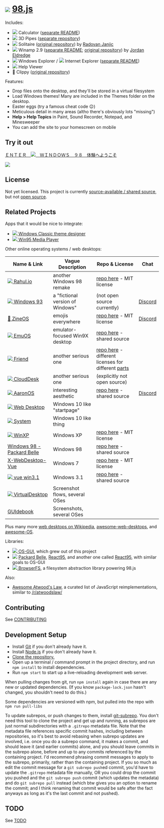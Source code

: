 
# ![](images/icons/windows-update-32x32.png) [98.js](https://98.js.org)

Includes:
* ![](images/icons/calculator-16x16.png) Calculator ([separate README](programs/calculator/README.md))
* ![](images/icons/pipes-16x16.png) 3D Pipes ([separate repository](https://github.com/1j01/pipes))
* ![](images/icons/solitaire-16x16.png) Solitaire ([original repository](https://github.com/rjanjic/js-solitaire)) by [Radovan Janjic](https://github.com/rjanjic)
* ![](images/icons/winamp2-16x16.png) Winamp 2.9 ([separate README](programs/winamp/README.md); [original repository](https://github.com/captbaritone/webamp)) by [Jordan Eldredge](https://jordaneldredge.com/)
* ![](images/icons/folder-open-16x16.png) Windows Explorer / ![](images/icons/internet-explorer-16x16.png) Internet Explorer ([separate README](programs/explorer/README.md))
* ![](images/icons/chm-16x16.png) Help Viewer
* 📎 Clippy ([original repository](https://github.com/smore-inc/clippy.js))

Features:
* Drop files onto the desktop, and they'll be stored in a virtual filesystem
* Load Windows themes! Many are included in the Themes folder on the desktop.
* Easter eggs (try a famous cheat code 😉)
* Meticulous detail in many areas (altho there's obviously lots "missing")
* **Help > Help Topics** in Paint, Sound Recorder, Notepad, and Minesweeper
* You can add the site to your homescreen on mobile

## Try it out

[ ＥＮＴＥＲ　![](images/icons/windows-update-16x16.png)　ＷＩＮＤＯＷＳ　９８　体験へようこそ](https://98.js.org/)

[![](images/3d.jpg)](https://98.js.org/)

## License

Not yet licensed.
This project is currently [source-available / shared source](https://en.wikipedia.org/wiki/Source-available_software), but not [open source](https://en.wikipedia.org/wiki/Open-source_software).

## Related Projects

Apps that it would be nice to integrate:
* [![](images/icons/settings-16x16.png) Windows Classic theme designer](https://github.com/tpenguinltg/winclassic)
* [![](images/icons/media-player-16x16.png) Win95 Media Player](https://benwiley4000.github.io/win95-media-player/)

Other online operating systems / web desktops:

| Name & Link                                                                                           | Vague Description                | Repo & License                                                                                                                                         | Chat                                    |
|-------------------------------------------------------------------------------------------------------|----------------------------------|--------------------------------------------------------------------------------------------------------------------------------------------------------|-----------------------------------------|
| [![](images/start.png)&nbsp;Rahul.io](https://rahul.io/)                                              | another Windows 98 remake        | [repo here](https://github.com/lolstring/window98-html-css-js) - MIT license                                                                           |                                         |
| [![](images/icons/windows-93-16x16.png)&nbsp;Windows&nbsp;93](https://www.windows93.net/)             | a "fictional version of Windows" | (not open source currently)                                                                                                                            | [Discord](https://discord.gg/vAmMu7q)   |
| [🏡 ZineOS](https://whimsy.space/)                                                                     | emojis everywhere                | [repo here](https://github.com/STRd6/zine) - MIT license                                                                                               | [Discord](https://discord.gg/tUj4zYA)   |
| [![](images/icons/emuos-16x16.png)&nbsp;EmuOS](https://emupedia.net/beta/emuos/)                      | emulator-focused Win9X desktop   | [repo here](https://github.com/Emupedia/emupedia.github.io) - shared source                                                                            |                       | [Gitter](https://gitter.im/os-js/OS.js) |
| [![](images/icons/friend-16x16.png)&nbsp;Friend](https://friendup.cloud/)                             | another serious one              | [repo here](https://github.com/FriendUPCloud/friendup) - different licenses for different [parts](https://github.com/FriendUPCloud/friendup#licensing) |                                         |
| [![](images/icons/clouddesk-16x16.png)&nbsp;CloudDesk](http://altaica.altervista.org/)                | another serious one              | (explicitly not open source)                                                                                                                           |                                         |
| [![](images/icons/aaronos-16x16.png)&nbsp;AaronOS](https://aaronos.dev/AaronOS/aosBeta.php)           | interesting aesthetic            | [repo here](https://github.com/MineAndCraft12/AaronOS) - shared source                                                                                 | [Discord](https://discord.gg/eWDac7E)   |
| [![](images/icons/webdesktop-16x16.png)&nbsp;Web&nbsp;Desktop](https://webdesktop.net/)               | Windows 10 like "startpage"      |                                                                                                                                                        |                                         |
| [![](images/icons/system-16x16.png)&nbsp;System](https://system-developer-beta.000webhostapp.com/)    | Windows 10 like thing            |                                                                                                                                                        |                                         |
| [![](images/icons/winxp-doge-16x16.png)&nbsp;WinXP](https://winxp.now.sh/)                            | Windows XP                       | [repo here](https://github.com/ShizukuIchi/winXP/) - MIT license                                                                                       |                                         |
| [Windows 98 - Packard Belle](https://packard-belle.netlify.com/)                                      | Windows 98                       | [repo here](https://github.com/padraigfl/packard-belle-desktop) - shared source                                                                        |                                         |
| [X-WebDesktop-Vue](http://47.93.49.248/X-WebDesktop-Vue/)                                             | Windows 7                        | [repo here](https://github.com/OXOYO/X-WebDesktop-Vue) - MIT license                                                                                   |                                         |
| [![](images/icons/vue-win3.1-16x16.png)&nbsp;vue win3.1](https://disjfa.github.io/vue-win-3.1/)       | Windows 3.1                      | [repo here](https://github.com/disjfa/vue-win-3.1) - shared source                                                                                     |                                         |
| [![](images/icons/virtualdesktop.org-16x16.png)&nbsp;VirtualDesktop](http://virtualdesktop.org/)      | Screenshot flows, several OSes   |                                                                                                                                                        |                                         |
| [GUIdebook](https://guidebookgallery.org/guis/windows/)                                               | Screenshots, several OSes        |                                                                                                                                                        |                                         |


Plus many more [web desktops on Wikipedia](https://en.wikipedia.org/wiki/Web_desktop),
[awesome-web-desktops](https://github.com/syxanash/awesome-web-desktops),
and [awesome-OS](https://github.com/zriyans/awesome-OS).

Libraries:
* [![](images/icons/task-16x16.png) OS-GUI](https://os-gui.js.org), which grew out of this project
* ![](images/icons/task-16x16.png) [Packard Belle](https://github.com/padraigfl/packard-belle/),
  [React95](https://github.com/React95/React95/),
  and another one called [React95](https://github.com/arturbien/React95), with similar goals to OS-GUI
* [![](images/icons/folder-16x16.png) BrowserFS](https://github.com/jvilk/BrowserFS), a filesystem abstraction library powering 98.js

Also:
* [Awesome Atwood's Law](https://github.com/captbaritone/awesome-attwoods-law), a curated list of JavaScript reimplementations, similar to [/r/atwoodslaw/](https://www.reddit.com/r/atwoodslaw/)

## Contributing

See [CONTRIBUTING](CONTRIBUTING.md)

## Development Setup

- Install [Git](https://git-scm.com/) if you don't already have it.
- Install [Node.js](https://nodejs.org/) if you don't already have it.
- [Clone the repository.](https://docs.github.com/en/github/creating-cloning-and-archiving-repositories/cloning-a-repository)
- Open up a terminal / command prompt in the project directory, and run `npm install` to install dependencies.
- Run `npm start` to start up a live-reloading development web server.

When pulling changes from git, run `npm install` again in case there are any new or updated dependencies.
(If you know `package-lock.json` hasn't changed, you shouldn't need to do this.)

Some dependencies are versioned with npm, but pulled into the repo with `npm run pull-libs`

To update subrepos, or push changes to them, install [git-subrepo](https://github.com/ingydotnet/git-subrepo). You don't need this tool to clone the project and get up and running, as subrepos are just normal subdirectories with a `.gitrepo` metadata file.
Note that the metadata file references specific commit hashes, including between repositories, so it's best to avoid rebasing when subrepo updates are involved, i.e. once you do a subrepo command, it makes a commit, and should leave it (and earlier commits) alone, and you should leave commits in the subrepo alone, before and up to any commits referenced by the containing project.
I'd recommend phrasing commit messages to apply to the subrepo, primarily, rather than the containing project.
If you so much as edit the commit message for a `git subrepo push`ed commit, you'd have to update the `.gitrepo` metadata file manually,
OR you could drop the commit you pushed and the `git subrepo push` commit (which updates the metadata) and do `git subrepo pull` instead (which btw gives you an option to rename the commit; and I think renaming that commit would be safe after the fact anyways as long as it's the last commit and not pushed).

## TODO

See [TODO](TODO.md)
